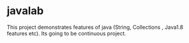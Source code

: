 # javalab
This project demonstrates features of java (String, Collections , Java1.8 features etc). Its going to be continuous project.
